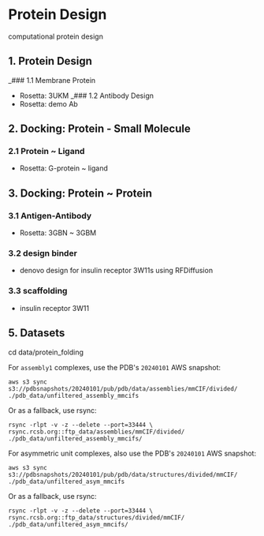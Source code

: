 # Protein Design
computational protein design

## 1. Protein Design
_### 1.1 Membrane Protein
 - Rosetta: 3UKM
_### 1.2 Antibody Design
 - Rosetta: demo Ab
## 2. Docking: Protein - Small Molecule
### 2.1 Protein ~ Ligand
 - Rosetta: G-protein ~ ligand
 
## 3. Docking: Protein ~ Protein
### 3.1 Antigen-Antibody
 - Rosetta: 3GBN ~ 3GBM
### 3.2 design binder
 - denovo design for insulin receptor 3W11s using RFDiffusion
### 3.3 scaffolding
 - insulin receptor 3W11
## 5. Datasets
cd data/protein_folding

For `assembly1` complexes, use the PDB's `20240101` AWS snapshot:
```
aws s3 sync s3://pdbsnapshots/20240101/pub/pdb/data/assemblies/mmCIF/divided/ ./pdb_data/unfiltered_assembly_mmcifs
```
Or as a fallback, use rsync:
```
rsync -rlpt -v -z --delete --port=33444 \
rsync.rcsb.org::ftp_data/assemblies/mmCIF/divided/ ./pdb_data/unfiltered_assembly_mmcifs/
```
For asymmetric unit complexes, also use the PDB's `20240101` AWS snapshot:
```
aws s3 sync s3://pdbsnapshots/20240101/pub/pdb/data/structures/divided/mmCIF/ ./pdb_data/unfiltered_asym_mmcifs
```
Or as a fallback, use rsync:
```
rsync -rlpt -v -z --delete --port=33444 \
rsync.rcsb.org::ftp_data/structures/divided/mmCIF/ ./pdb_data/unfiltered_asym_mmcifs/
```
